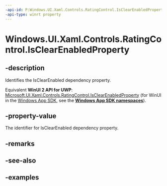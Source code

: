 ```yaml
---
-api-id: P:Windows.UI.Xaml.Controls.RatingControl.IsClearEnabledProperty
-api-type: winrt property
---
```


<!-- Property syntax.
public DependencyProperty IsClearEnabledProperty { get; }
-->

# Windows.UI.Xaml.Controls.RatingControl.IsClearEnabledProperty

## -description

Identifies the IsClearEnabled dependency property.

Equivalent **WinUI 2 API for UWP**: [Microsoft.UI.Xaml.Controls.RatingControl.IsClearEnabledProperty](/windows/winui/api/microsoft.ui.xaml.controls.ratingcontrol.isclearenabledproperty) (for WinUI in the [Windows App SDK](/windows/apps/windows-app-sdk/), see the **[Windows App SDK namespaces](/windows/windows-app-sdk/api/winrt/)**).

## -property-value

The identifier for IsClearEnabled dependency property.

## -remarks

## -see-also

## -examples

